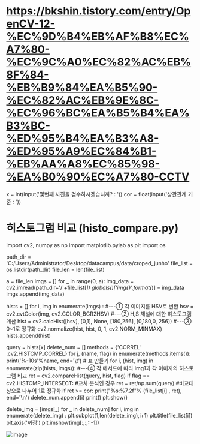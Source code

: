 # https://bkshin.tistory.com/entry/OpenCV-12-%EC%9D%B4%EB%AF%B8%EC%A7%80-%EC%9C%A0%EC%82%AC%EB%8F%84-%EB%B9%84%EA%B5%90-%EC%82%AC%EB%9E%8C-%EC%96%BC%EA%B5%B4%EA%B3%BC-%ED%95%B4%EA%B3%A8-%ED%95%A9%EC%84%B1-%EB%AA%A8%EC%85%98-%EA%B0%90%EC%A7%80-CCTV

x = int(input('몇번째 사진을 검수하시겠습니까? : '))
cor = float(input('상관관계 기준 : '))

# 히스토그램 비교 (histo_compare.py)

import cv2, numpy as np
import matplotlib.pylab as plt
import os

path_dir = 'C:/Users/Administrator/Desktop/datacampus/data/croped_junho'
file_list = os.listdir(path_dir)
file_len = len(file_list)

a = file_len
imgs = []
for _ in range(0, a):
    img_data = cv2.imread(path_dir+'/'+file_list[_])
    globals()['img{}'.format(_)] = img_data
    imgs.append(img_data)

hists = []
for i, img in enumerate(imgs) :
    #---① 각 이미지를 HSV로 변환
    hsv = cv2.cvtColor(img, cv2.COLOR_BGR2HSV)
    #---② H,S 채널에 대한 히스토그램 계산
    hist = cv2.calcHist([hsv], [0,1], None, [180,256], [0,180,0, 256])
    #---③ 0~1로 정규화
    cv2.normalize(hist, hist, 0, 1, cv2.NORM_MINMAX)
    hists.append(hist)

query = hists[x]
delete_num = []
methods = {'CORREL' :cv2.HISTCMP_CORREL}
for j, (name, flag) in enumerate(methods.items()):
    print('%-10s'%name, end='\t')   # 표 만들기
    for i, (hist, img) in enumerate(zip(hists, imgs)):
        #---④ 각 메서드에 따라 img1과 각 이미지의 히스토그램 비교
        ret = cv2.compareHist(query, hist, flag)
        if flag == cv2.HISTCMP_INTERSECT: #교차 분석인 경우 
            ret = ret/np.sum(query)        #비교대상으로 나누어 1로 정규화
        if ret >= cor:
            print("%s:%7.2f"% (file_list[i] , ret), end='\n')
            delete_num.append(i)
    print()
plt.show()

delete_img = [imgs[_] for _ in delete_num]
for i, img in enumerate(delete_img) :
    plt.subplot(1,len(delete_img),i+1)
    plt.title(file_list[i])
    plt.axis('꺼짐')
    plt.imshow(img[:,:,::-1])

![image](https://user-images.githubusercontent.com/87646049/127892183-06b0c8f4-fdf5-4ede-ae50-c466f7ef2600.png)
